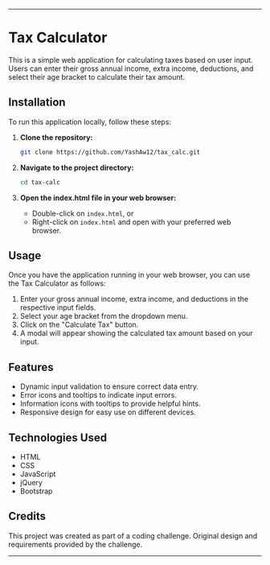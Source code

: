 
---

# Tax Calculator

This is a simple web application for calculating taxes based on user input. Users can enter their gross annual income, extra income, deductions, and select their age bracket to calculate their tax amount.

## Installation

To run this application locally, follow these steps:

1. **Clone the repository:**

   ```bash
   git clone https://github.com/YashAw12/tax_calc.git
   ```

2. **Navigate to the project directory:**

   ```bash
   cd tax-calc
   ```

3. **Open the index.html file in your web browser:**

   - Double-click on `index.html`, or
   - Right-click on `index.html` and open with your preferred web browser.

## Usage

Once you have the application running in your web browser, you can use the Tax Calculator as follows:

1. Enter your gross annual income, extra income, and deductions in the respective input fields.
2. Select your age bracket from the dropdown menu.
3. Click on the "Calculate Tax" button.
4. A modal will appear showing the calculated tax amount based on your input.

## Features

- Dynamic input validation to ensure correct data entry.
- Error icons and tooltips to indicate input errors.
- Information icons with tooltips to provide helpful hints.
- Responsive design for easy use on different devices.

## Technologies Used

- HTML
- CSS
- JavaScript
- jQuery
- Bootstrap

## Credits

This project was created as part of a coding challenge. Original design and requirements provided by the challenge.

---
